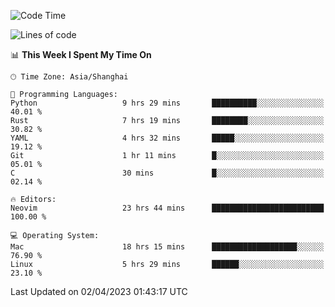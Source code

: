 <!--START_SECTION:waka-->
![Code Time](http://img.shields.io/badge/Code%20Time-1%2C271%20hrs%2044%20mins-blue)

![Lines of code](https://img.shields.io/badge/From%20Hello%20World%20I%27ve%20Written-107.1%20thousand%20lines%20of%20code-blue)

📊 **This Week I Spent My Time On** 

```text
🕑︎ Time Zone: Asia/Shanghai

💬 Programming Languages: 
Python                   9 hrs 29 mins       ██████████░░░░░░░░░░░░░░░   40.01 % 
Rust                     7 hrs 19 mins       ████████░░░░░░░░░░░░░░░░░   30.82 % 
YAML                     4 hrs 32 mins       █████░░░░░░░░░░░░░░░░░░░░   19.12 % 
Git                      1 hr 11 mins        █░░░░░░░░░░░░░░░░░░░░░░░░   05.01 % 
C                        30 mins             █░░░░░░░░░░░░░░░░░░░░░░░░   02.14 % 

🔥 Editors: 
Neovim                   23 hrs 44 mins      █████████████████████████   100.00 % 

💻 Operating System: 
Mac                      18 hrs 15 mins      ███████████████████░░░░░░   76.90 % 
Linux                    5 hrs 29 mins       ██████░░░░░░░░░░░░░░░░░░░   23.10 % 
```


 Last Updated on 02/04/2023 01:43:17 UTC
<!--END_SECTION:waka-->
